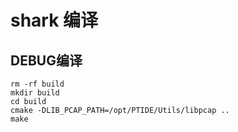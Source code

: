 # shark 编译
## DEBUG编译
```
rm -rf build
mkdir build
cd build
cmake -DLIB_PCAP_PATH=/opt/PTIDE/Utils/libpcap ..
make
```
